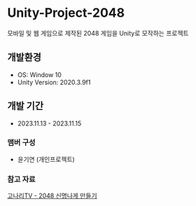 # Unity-Project-2048
모바일 및 웹 게임으로 제작된 2048 게임을 Unity로 모작하는 프로젝트

## 개발환경
- OS: Window 10
- Unity Version: 2020.3.9f1

## 개발 기간
- 2023.11.13 - 2023.11.15

### 맴버 구성
- 윤기연 (개인프로젝트)

### 참고 자료
[고나리TV - 2048 신명나게 만들기](https://youtu.be/228IouV9xe8?si=CVjblx7VBkrSnQkU)
